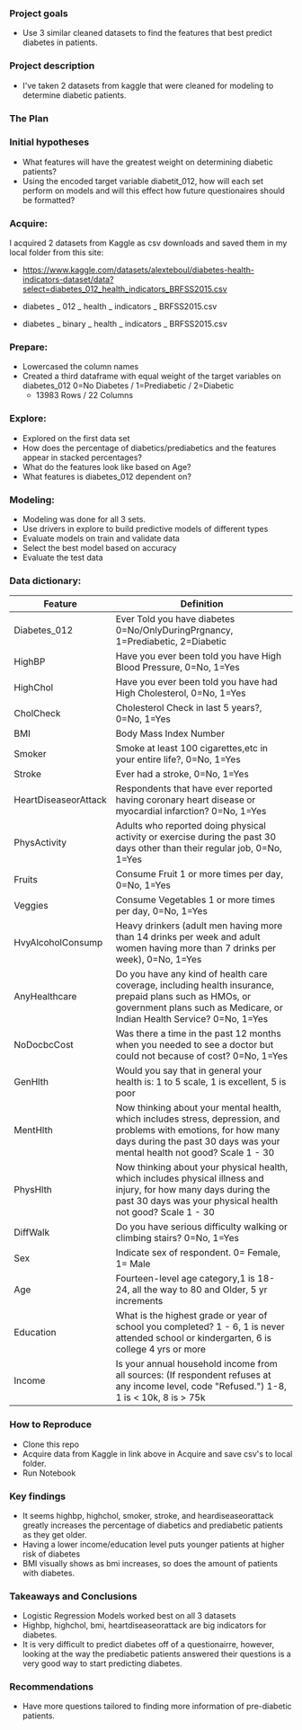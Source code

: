 ### Project goals

- Use 3 similar cleaned datasets to find the features that best predict diabetes in patients. 


### Project description

- I've taken 2 datasets from kaggle that were cleaned for modeling to determine diabetic patients.  

### The Plan 

### Initial hypotheses

- What features will have the greatest weight on determining diabetic patients?
- Using the encoded target variable diabetit_012, how will each set perform on models and will this effect how future questionaires should be formatted?

### Acquire: 
I acquired 2 datasets from Kaggle as csv downloads and saved them in my local folder from this site:
* https://www.kaggle.com/datasets/alexteboul/diabetes-health-indicators-dataset/data?select=diabetes_012_health_indicators_BRFSS2015.csv


- diabetes _ 012 _ health _ indicators _ BRFSS2015.csv


- diabetes _ binary _ health _ indicators _ BRFSS2015.csv


### Prepare:
- Lowercased the column names
- Created a third dataframe with equal weight of the target variables on diabetes_012
    0=No Diabetes / 1=Prediabetic / 2=Diabetic
    - 13983 Rows / 22 Columns

### Explore: 
- Explored on the first data set
- How does the percentage of diabetics/prediabetics and the features appear in stacked percentages?
- What do the features look like based on Age?
- What features is diabetes_012 dependent on?

### Modeling: 
- Modeling was done for all 3 sets.
- Use drivers in explore to build predictive models of different types
- Evaluate models on train and validate data
- Select the best model based on accuracy
- Evaluate the test data


### Data dictionary:

| Feature | Definition |
|--------|-----------|
|Diabetes_012| Ever Told you have diabetes 0=No/OnlyDuringPrgnancy, 1=Prediabetic, 2=Diabetic|
|HighBP| Have you ever been told you have High Blood Pressure, 0=No, 1=Yes|
|HighChol| Have you ever been told you have had High Cholesterol, 0=No, 1=Yes|
|CholCheck| Cholesterol Check in last 5 years?, 0=No, 1=Yes|
|BMI| Body Mass Index Number|
|Smoker| Smoke at least 100 cigarettes,etc in your entire life?, 0=No, 1=Yes|
|Stroke| Ever had a stroke, 0=No, 1=Yes|
|HeartDiseaseorAttack| Respondents that have ever reported having coronary heart disease or myocardial infarction? 0=No, 1=Yes|
|PhysActivity| Adults who reported doing physical activity or exercise during the past 30 days other than their regular job, 0=No, 1=Yes|
|Fruits| Consume Fruit 1 or more times per day, 0=No, 1=Yes|
|Veggies| Consume Vegetables 1 or more times per day, 0=No, 1=Yes|
|HvyAlcoholConsump| Heavy drinkers (adult men having more than 14 drinks per week and adult women having more than 7 drinks per week), 0=No, 1=Yes|
|AnyHealthcare| Do you have any kind of health care coverage, including health insurance, prepaid plans such as HMOs, or government plans such as Medicare, or Indian Health Service? 0=No, 1=Yes|
|NoDocbcCost| Was there a time in the past 12 months when you needed to see a doctor but could not because of cost? 0=No, 1=Yes|
|GenHlth| Would you say that in general your health is: 1 to 5 scale, 1 is excellent, 5 is poor|
|MentHlth| Now thinking about your mental health, which includes stress, depression, and problems with emotions, for how many days during the past 30 days was your mental health not good? Scale 1 - 30|
|PhysHlth| Now thinking about your physical health, which includes physical illness and injury, for how many days during the past 30 days was your physical health not good? Scale 1 - 30|
|DiffWalk| Do you have serious difficulty walking or climbing stairs? 0=No, 1=Yes|
|Sex| Indicate sex of respondent. 0= Female, 1= Male |
|Age| Fourteen-level age category,1 is 18-24, all the way to 80 and Older, 5 yr increments |
|Education| What is the highest grade or year of school you completed? 1 - 6, 1 is never attended school or kindergarten, 6 is college 4 yrs or more|
|Income| Is your annual household income from all sources: (If respondent refuses at any income level, code "Refused.") 1-8, 1 is < 10k, 8 is > 75k|

### How to Reproduce
- Clone this repo
- Acquire data from Kaggle in link above in Acquire and save csv's to local folder.
- Run Notebook

### Key findings 
- It seems highbp, highchol, smoker, stroke, and heardiseaseorattack greatly increases the percentage of diabetics and prediabetic patients as they get older.
- Having a lower income/education level puts younger patients at higher risk of diabetes
- BMI visually shows as bmi increases, so does the amount of patients with diabetes.

### Takeaways and Conclusions
- Logistic Regression Models worked best on all 3 datasets
- Highbp, highchol, bmi, heartdiseaseorattack are big indicators for diabetes.
- It is very difficult to predict diabetes off of a questionairre, however, looking at the way the prediabetic patients answered their questions is a very good way to start predicting diabetes.

### Recommendations
- Have more questions tailored to finding more information of pre-diabetic patients.




